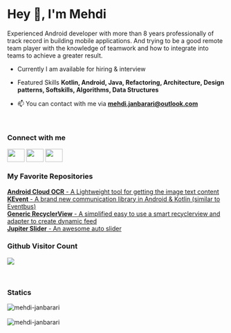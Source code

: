 <h1 align="left">Hey 👋, I'm Mehdi</h1>
<p align="left">Experienced Android developer with more than 8 years professionally of track record in building mobile applications.
And trying to be a good remote team player with the knowledge of teamwork and how to integrate into teams to achieve a greater result.
</p>

- Currently I am available for hiring & interview

- Featured Skills **Kotlin, Android, Java, Refactoring, Architecture, Design patterns, Softskills, Algorithms, Data Structures**

- 📫 You can contact with me via **mehdi.janbarari@outlook.com**

<br/>
<h3 align="left">Connect with me</h3>
<p align="left">
<a href="https://twitter.com/mehdijanbarari" target="_blank"><img align="center" src="https://cdn.jsdelivr.net/npm/simple-icons@3.0.1/icons/twitter.svg" height="30" width="40" /></a>
<a href="https://linkedin.com/in/mehdijanbarari" target="_blank"><img align="center" src="https://cdn.jsdelivr.net/npm/simple-icons@3.0.1/icons/linkedin.svg" height="30" width="40" /></a>
<a href="https://stackoverflow.com/users/8607069" target="_blank"><img align="center" src="https://cdn.jsdelivr.net/npm/simple-icons@3.0.1/icons/stackoverflow.svg"  height="30" width="40" /></a>

<br/>
<h3 align="left">My Favorite Repositories</h3>
<a href="https://github.com/janbarari/android-cloud-ocr" target="_blank"><strong>Android Cloud OCR</strong> - A Lightweight tool for getting the image text content</a>
<br/>
<a href="https://github.com/janbarari/KEvent" target="_blank"><strong>KEvent</strong> - A brand new communication library in Android & Kotlin (similar to Eventbus)</a>
<br/>
  <a href="https://github.com/janbarari/GenericRecyclerView"><strong>Generic RecyclerView</strong> - A simplified easy to use a smart recyclerview and adapter to create dynamic feed</a>
<br/>
<a href="https://github.com/janbarari/JupiterSlider"><strong>Jupiter Slider</strong> - An awesome auto slider</a>

<br/>
<p><strong><h3>Github Visitor Count</h3></strong>
<img src="https://profile-counter.glitch.me/janbarari/count.svg" />
</p>

<br/>
<p><strong><h3>Statics</h3></strong>
<div class="row">
  <div class="col">
  <img src="https://github-readme-stats.vercel.app/api/top-langs?username=janbarari&show_icons=true&locale=en&layout=compact" alt="mehdi-janbarari" />
  </div>
  <br/>
  <div class="col">
      <img src="https://github-readme-stats.vercel.app/api?username=janbarari&show_icons=true&locale=en" alt="mehdi-janbarari" />
  </div>
</div>

